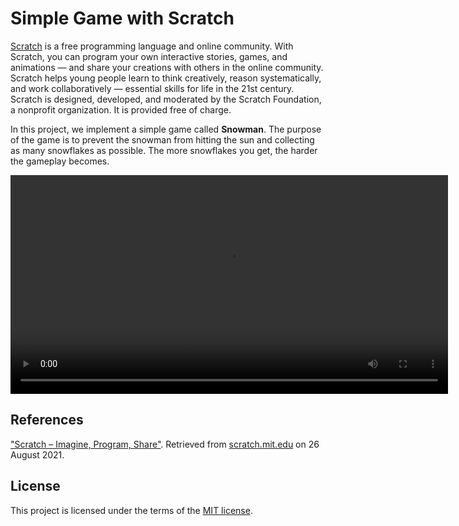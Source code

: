 # Simple Game with Scratch

[Scratch](https://scratch.mit.edu/) is a free programming language and online community. With Scratch, you can program your own interactive stories, games, and animations — and share your creations with others in the online community. Scratch helps young people learn to think creatively, reason systematically, and work collaboratively — essential skills for life in the 21st century. Scratch is designed, developed, and moderated by the Scratch Foundation, a nonprofit organization. It is provided free of charge.

In this project, we implement a simple game called **Snowman**. The purpose of the game is to prevent the snowman from hitting the sun and collecting as many snowflakes as possible. The more snowflakes you get, the harder the gameplay becomes.

<div align="center">
    <video width="700" controls>
        <source src="docs/demo.mov">
        Your browser does not support this awesome video title.
    </video>
</div>

## References

["Scratch – Imagine, Program, Share"](https://scratch.mit.edu/). Retrieved from [scratch.mit.edu](scratch.mit.edu) on 26 August 2021.

## License

This project is licensed under the terms of the [MIT license](https://github.com/sprbpr/simple-tic-tac-toe/blob/main/LICENSE).
